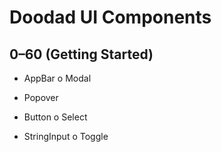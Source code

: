 # Doodad UI Components

## 0–60 (Getting Started)




* AppBar
o Modal
* Popover

* Button
o Select
* StringInput
o Toggle